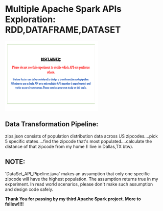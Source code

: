 # Multiple Apache Spark APIs Exploration: RDD,DATAFRAME,DATASET
<html>
<body>
<img src="https://github.com/PandeySudeep/Multiple-APIs-Exploration---Apache-Spark---RDD-vs-DATAFRAME-vs-DATASET/blob/master/Disclaimer.PNG" alt = "disclaimer" style="width:304px;height:228px;">
</body>
</html>

Data Transformation Pipeline:
-----------------------------
<p>zips.json consists of population distribution data across US zipcodes....pick 5 specific states....find the zipcode that's most populated....calculate the distance of that zipcode from my home (I live in Dallas,TX btw).</p>


NOTE:
----

<p>'DataSet_API_Pipeline.java' makes an assumption that only one specific zipcode will have the highest population. The assumption returns true in my experiment. In read world scenarios, please don't make such assumption and design code safely.</p>

<p><b>Thank You for passing by my third Apache Spark project. More to follow!!!!</b><p>
